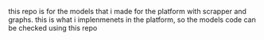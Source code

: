 this repo is for the models that i made for the platform with scrapper and graphs. this is what i implenmenets in the platform, so the models code can be checked using this repo
